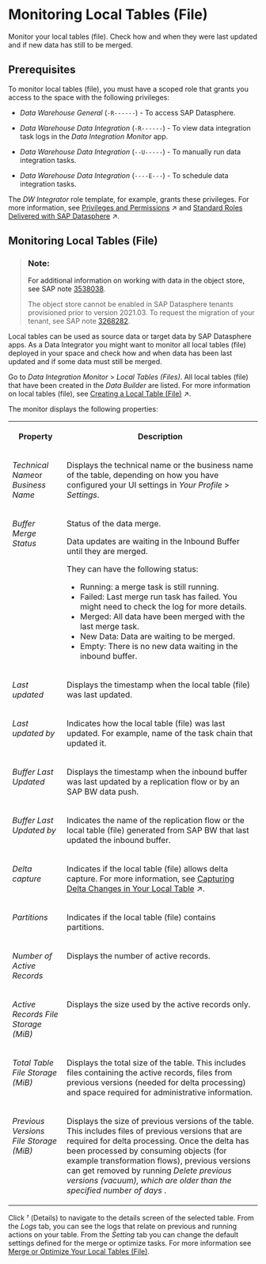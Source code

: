 <!-- loio6b2d0073a8684ee6a59d6f47d00ec895 -->

<link rel="stylesheet" type="text/css" href="../css/sap-icons.css"/>

# Monitoring Local Tables \(File\)

Monitor your local tables \(file\). Check how and when they were last updated and if new data has still to be merged.



<a name="loio6b2d0073a8684ee6a59d6f47d00ec895__section_hvj_5gb_t2c"/>

## Prerequisites

To monitor local tables \(file\), you must have a scoped role that grants you access to the space with the following privileges:

-   *Data Warehouse General* \(`-R------`\) - To access SAP Datasphere.
-   *Data Warehouse Data Integration* \(`-R------`\) - To view data integration task logs in the *Data Integration Monitor* app.

-   *Data Warehouse Data Integration* \(`--U-----`\) - To manually run data integration tasks.

-   *Data Warehouse Data Integration* \(`----E---`\) - To schedule data integration tasks.


The *DW Integrator* role template, for example, grants these privileges. For more information, see [Privileges and Permissions](https://help.sap.com/viewer/935116dd7c324355803d4b85809cec97/DEV_CURRENT/en-US/d7350c6823a14733a7a5727bad8371aa.html "A privilege represents a task or an area in SAP Datasphere and can be assigned to a specific role. The actions that can be performed in the area are determined by the permissions assigned to a privilege.") :arrow_upper_right: and [Standard Roles Delivered with SAP Datasphere](https://help.sap.com/viewer/935116dd7c324355803d4b85809cec97/DEV_CURRENT/en-US/a50a51d80d5746c9b805a2aacbb7e4ee.html "SAP Datasphere is delivered with several standard roles. A standard role includes a predefined set of privileges and permissions.") :arrow_upper_right:. 



<a name="loio6b2d0073a8684ee6a59d6f47d00ec895__section_jqp_rgb_t2c"/>

## Monitoring Local Tables \(File\)

> ### Note:  
> For additional information on working with data in the object store, see SAP note [3538038](https://me.sap.com/notes/3538038).
> 
> The object store cannot be enabled in SAP Datasphere tenants provisioned prior to version 2021.03. To request the migration of your tenant, see SAP note [3268282](https://me.sap.com/notes/3268282).

Local tables can be used as source data or target data by SAP Datasphere apps. As a Data Integrator you might want to monitor all local tables \(file\) deployed in your space and check how and when data has been last updated and if some data must still be merged.

Go to *Data Integration Monitor* \> *Local Tables \(Files\)*. All local tables \(file\) that have been created in the *Data Builder* are listed. For more information on local tables \(file\), see [Creating a Local Table (File)](https://help.sap.com/viewer/24f836070a704022a40c15442163e5cf/DEV_CURRENT/en-US/d21881b121bc4703861be6ead4aea2ab.html "Create a local table (file) to store data in the object store. Load data to your local table (file) via replication flows and transform the data with transformation flows.") :arrow_upper_right:.

The monitor displays the following properties:


<table>
<tr>
<th valign="top">

Property

</th>
<th valign="top">

Description

</th>
</tr>
<tr>
<td valign="top">

*Technical Name*or *Business Name*

</td>
<td valign="top">

Displays the technical name or the business name of the table, depending on how you have configured your UI settings in *Your Profile* \> *Settings*.

</td>
</tr>
<tr>
<td valign="top">

*Buffer Merge Status*

</td>
<td valign="top">

Status of the data merge.

Data updates are waiting in the Inbound Buffer until they are merged.

They can have the following status:

-   Running: a merge task is still running.
-   Failed: Last merge run task has failed. You might need to check the log for more details.
-   Merged: All data have been merged with the last merge task.
-   New Data: Data are waiting to be merged.
-   Empty: There is no new data waiting in the inbound buffer.



</td>
</tr>
<tr>
<td valign="top">

*Last updated*

</td>
<td valign="top">

Displays the timestamp when the local table \(file\) was last updated.

</td>
</tr>
<tr>
<td valign="top">

*Last updated by*

</td>
<td valign="top">

Indicates how the local table \(file\) was last updated. For example, name of the task chain that updated it.

</td>
</tr>
<tr>
<td valign="top">

*Buffer Last Updated*

</td>
<td valign="top">

Displays the timestamp when the inbound buffer was last updated by a replication flow or by an SAP BW data push.

</td>
</tr>
<tr>
<td valign="top">

*Buffer Last Updated by*

</td>
<td valign="top">

Indicates the name of the replication flow or the local table \(file\) generated from SAP BW that last updated the inbound buffer.

</td>
</tr>
<tr>
<td valign="top">

*Delta capture*

</td>
<td valign="top">

Indicates if the local table \(file\) allows delta capture. For more information, see [Capturing Delta Changes in Your Local Table](https://help.sap.com/viewer/24f836070a704022a40c15442163e5cf/DEV_CURRENT/en-US/154bdffb35814d5481d1f6de143a6b9e.html "Track the changes that will be made later on your local table after you have deployed it.") :arrow_upper_right:.

</td>
</tr>
<tr>
<td valign="top">

*Partitions*

</td>
<td valign="top">

Indicates if the local table \(file\) contains partitions.

</td>
</tr>
<tr>
<td valign="top">

*Number of Active Records*

</td>
<td valign="top">

Displays the number of active records.

</td>
</tr>
<tr>
<td valign="top">

*Active Records File Storage \(MiB\)*

</td>
<td valign="top">

Displays the size used by the active records only.

</td>
</tr>
<tr>
<td valign="top">

*Total Table File Storage \(MiB\)*

</td>
<td valign="top">

Displays the total size of the table. This includes files containing the active records, files from previous versions \(needed for delta processing\) and space required for administrative information.

</td>
</tr>
<tr>
<td valign="top">

*Previous Versions File Storage \(MiB\)*

</td>
<td valign="top">

Displays the size of previous versions of the table. This includes files of previous versions that are required for delta processing. Once the delta has been processed by consuming objects \(for example transformation flows\), previous versions can get removed by running *Delete previous versions \(vacuum\), which are older than the specified number of days* .

</td>
</tr>
</table>

Click <span class="SAP-icons-V5"></span> \(Details\) to navigate to the details screen of the selected table. From the *Logs* tab, you can see the logs that relate on previous and running actions on your table. From the *Setting* tab you can change the default settings defined for the merge or optimize tasks. For more information see [Merge or Optimize Your Local Tables \(File\)](merge-or-optimize-your-local-tables-file-e533b15.md).

